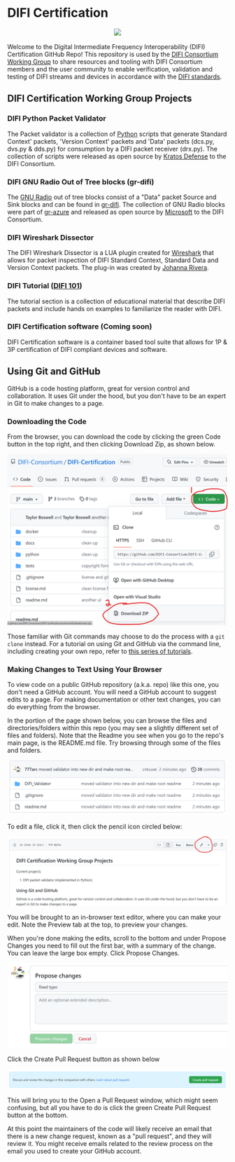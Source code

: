 # DIFI Certification

<p align="center">
  <img src="https://dificonsortium.org/wp-content/uploads/difi-consortium-logo.png">
</p>

Welcome to the Digital Intermediate Frequency Interoperability (DIFI) Certification GitHub Repo! This repository is used by the [DIFI Consortium Working Group](https://dificonsortium.org/) to share resources and tooling with DIFI Consortium members and the user community to enable verification, validation and testing of DIFI streams and devices in accordance with the [DIFI standards](https://dificonsortium.org/standards/).

## DIFI Certification Working Group Projects

### DIFI Python Packet Validator 
The Packet validator is a collection of [Python](https://www.python.org/ "Python") scripts that generate Standard Context' packets, 'Version Context' packets and 'Data' packets (dcs.py, dvs.py & dds.py) for consumption by a DIFI packet receiver (drx.py). The collection of scripts were released as open source by [Kratos Defense](https://www.kratosdefense.com/ "Kratos") to the DIFI Consortium. 

### DIFI GNU Radio Out of Tree blocks (gr-difi) 
The [GNU Radio](https://www.gnuradio.org/ "GNU Radio") out of tree blocks consist of a "Data" packet Source and Sink blocks and can be found in [gr-difi](https://github.com/DIFI-Consortium/gr-difi "gr-difi"). The collection of GNU Radio blocks were part of [gr-azure](https://github.com/microsoft/gr-azure "gr-azure") and released as open source by [Microsoft](https://www.Microsoft.com/ "Microsoft") to the DIFI Consortium.

### DIFI Wireshark Dissector 
The DIFI Wireshark Dissector is a LUA plugin created for [Wireshark](https://www.wireshark.org/ "Wireshark") that allows for packet inspection of DIFI Standard Context, Standard Data and Version Context packets. The plug-in was created by [Johanna Rivera](https://github.com/jo-rivera).

### DIFI Tutorial ([DIFI 101](https://github.com/DIFI-Consortium/DIFI-Certification/blob/main/DIFI_101_Tutorial.md "DIFI 101"))
The tutorial section is a collection of educational material that describe DIFI packets and include hands on examples to familiarize the reader with DIFI.  

### DIFI Certification software (Coming soon)
DIFI Certification software is a container based tool suite that allows for 1P & 3P certification of DIFI compliant devices and software.

## Using Git and GitHub

GitHub is a code hosting platform, great for version control and collaboration.  It uses Git under the hood, but you don't have to be an expert in Git to make changes to a page.

### Downloading the Code

From the browser, you can download the code by clicking the green Code button in the top right, and then clicking Download Zip, as shown below.

![](images/download.png)

Those familiar with Git commands may choose to do the process with a `git clone` instead.  For a tutorial on using Git and GitHub via the command line, including creating your own repo, refer to [this series of tutorials](https://docs.github.com/en/get-started/quickstart).

### Making Changes to Text Using Your Browser

To view code on a public GitHub repository (a.k.a. repo) like this one, you don't need a GitHub account.  You will need a GitHub account to suggest edits to a page.  For making documentation or other text changes, you can do everything from the browser.

In the portion of the page shown below, you can browse the files and directories/folders within this repo (you may see a slightly different set of files and folders).  Note that the Readme you see when you go to the repo's main page, is the README.md file.  Try browsing through some of the files and folders.

![](images/files_folders.png)

To edit a file, click it, then click the pencil icon circled  below:

![](images/edit_file.png)

You will be brought to an in-browser text editor, where you can make your edit.  Note the Preview tab at the top, to preview your changes.

When you're done making the edits, scroll to the bottom and under Propose Changes you need to fill out the first bar, with a summary of the change.  You can leave the large box empty.  Click Propose Changes.

![](images/commit.png)

Click the Create Pull Request button as shown below

![](images/create_pr.png)

This will bring you to the Open a Pull Request window, which might seem confusing, but all you have to do is click the green Create Pull Request button at the bottom.

At this point the maintainers of the code will likely receive an email that there is a new change request, known as a "pull request", and they will review it.  You might receive emails related to the review process on the email you used to create your GitHub account.
